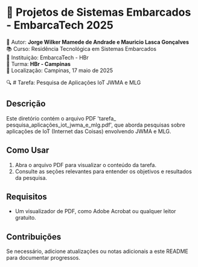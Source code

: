 # 🚀 Projetos de Sistemas Embarcados - EmbarcaTech 2025

👤 Autor: **Jorge Wilker Mamede de Andrade e Mauricio Lasca Gonçalves**  
📚 Curso: Residência Tecnológica em Sistemas Embarcados  
🏢 Instituição: EmbarcaTech - HBr  
👥 Turma: **HBr - Campinas**  
📍 Localização: Campinas, 17 maio de 2025  

🔍 # Tarefa: Pesquisa de Aplicações IoT JWMA e MLG

## Descrição
Este diretório contém o arquivo PDF 'tarefa_ pesquisa_aplicações_iot_jwma_e_mlg.pdf', que aborda pesquisas sobre aplicações de IoT (Internet das Coisas) envolvendo JWMA e MLG.

## Como Usar
1. Abra o arquivo PDF para visualizar o conteúdo da tarefa.
2. Consulte as seções relevantes para entender os objetivos e resultados da pesquisa.

## Requisitos
- Um visualizador de PDF, como Adobe Acrobat ou qualquer leitor gratuito.

## Contribuições
Se necessário, adicione atualizações ou notas adicionais a este README para documentar progressos. 